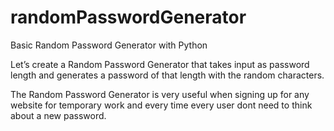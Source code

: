 # randomPasswordGenerator
 Basic Random Password Generator with Python
 
 Let’s create a Random Password Generator that takes input as password length and generates a password of that length with the random characters.

The Random Password Generator is very useful when signing up for any website for temporary work and every time every user dont need to think about a new password.
